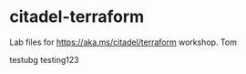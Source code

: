 # citadel-terraform

Lab files for https://aka.ms/citadel/terraform workshop.
Tom

testubg
testing123